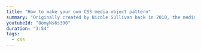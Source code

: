 ```yaml
---
title: "How to make your own CSS media object pattern"
summary: "Originally created by Nicole Sullivan back in 2010, the media object is a common web pattern that could save you hundreds of lines of code."
youtubeId: "8omyNs6s390"
duration: "3:54"
tags:
  - css
---
```

